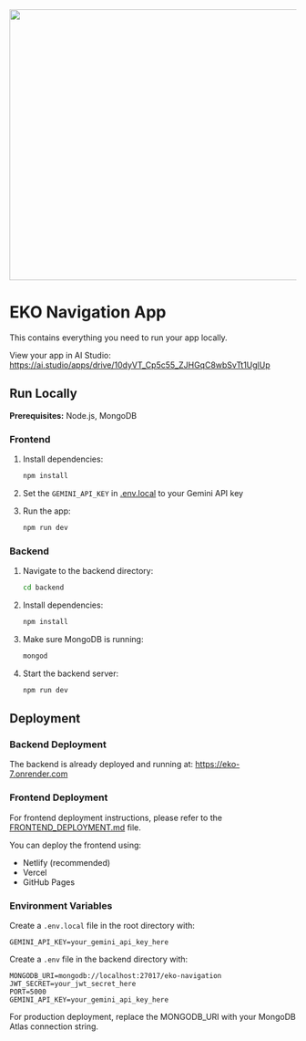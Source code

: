 <div align="center">
<img width="1200" height="475" alt="GHBanner" src="https://github.com/user-attachments/assets/0aa67016-6eaf-458a-adb2-6e31a0763ed6" />
</div>

# EKO Navigation App

This contains everything you need to run your app locally.

View your app in AI Studio: https://ai.studio/apps/drive/10dyVT_Cp5c55_ZJHGqC8wbSvTt1UglUp

## Run Locally

**Prerequisites:** Node.js, MongoDB

### Frontend

1. Install dependencies:

   ```bash
   npm install
   ```

2. Set the `GEMINI_API_KEY` in [.env.local](.env.local) to your Gemini API key

3. Run the app:
   ```bash
   npm run dev
   ```

### Backend

1. Navigate to the backend directory:

   ```bash
   cd backend
   ```

2. Install dependencies:

   ```bash
   npm install
   ```

3. Make sure MongoDB is running:

   ```bash
   mongod
   ```

4. Start the backend server:
   ```bash
   npm run dev
   ```

## Deployment

### Backend Deployment

The backend is already deployed and running at: https://eko-7.onrender.com

### Frontend Deployment

For frontend deployment instructions, please refer to the [FRONTEND_DEPLOYMENT.md](FRONTEND_DEPLOYMENT.md) file.

You can deploy the frontend using:

- Netlify (recommended)
- Vercel
- GitHub Pages

### Environment Variables

Create a `.env.local` file in the root directory with:

```env
GEMINI_API_KEY=your_gemini_api_key_here
```

Create a `.env` file in the backend directory with:

```env
MONGODB_URI=mongodb://localhost:27017/eko-navigation
JWT_SECRET=your_jwt_secret_here
PORT=5000
GEMINI_API_KEY=your_gemini_api_key_here
```

For production deployment, replace the MONGODB_URI with your MongoDB Atlas connection string.
